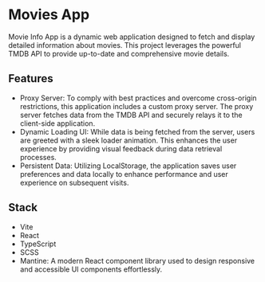 # Movies App

Movie Info App is a dynamic web application designed to fetch and display detailed information about movies. This project leverages the powerful TMDB API to provide up-to-date and comprehensive movie details.

## Features

- Proxy Server: To comply with best practices and overcome cross-origin restrictions, this application includes a custom proxy server. The proxy server fetches data from the TMDB API and securely relays it to the client-side application.
- Dynamic Loading UI: While data is being fetched from the server, users are greeted with a sleek loader animation. This enhances the user experience by providing visual feedback during data retrieval processes.
- Persistent Data: Utilizing LocalStorage, the application saves user preferences and data locally to enhance performance and user experience on subsequent visits.

## Stack

- Vite
- React
- TypeScript
- SCSS
- Mantine: A modern React component library used to design responsive and accessible UI components effortlessly.
